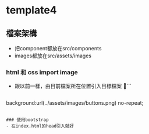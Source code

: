 # template4

## 檔案架構
- 把component都放在src/components
- images都放在src/assets/images

### html 和 css import image
- 跟以前一樣，由目前檔案所在位置引入目標檔案
```
<img src="../assets/images/living-room.jpg" alt="">

background:url(../assets/images/buttons.png) no-repeat;

```

### 使用bootstrap
- 在index.html的head引入就好
